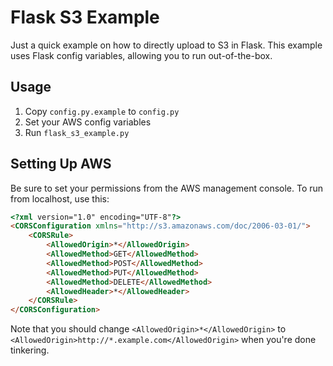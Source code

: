 Flask S3 Example
================

Just a quick example on how to directly upload to S3 in Flask.
This example uses Flask config variables, allowing you to run out-of-the-box.


Usage
-----

1. Copy `config.py.example` to `config.py`
2. Set your AWS config variables
3. Run `flask_s3_example.py`


Setting Up AWS
--------------

Be sure to set your permissions from the AWS management console. To
run from localhost, use this:

```html
<?xml version="1.0" encoding="UTF-8"?>
<CORSConfiguration xmlns="http://s3.amazonaws.com/doc/2006-03-01/">
    <CORSRule>
        <AllowedOrigin>*</AllowedOrigin>
        <AllowedMethod>GET</AllowedMethod>
        <AllowedMethod>POST</AllowedMethod>
        <AllowedMethod>PUT</AllowedMethod>
        <AllowedMethod>DELETE</AllowedMethod>
        <AllowedHeader>*</AllowedHeader>
    </CORSRule>
</CORSConfiguration>
```

Note that you should change `<AllowedOrigin>*</AllowedOrigin>` to
`<AllowedOrigin>http://*.example.com</AllowedOrigin>` when you're done tinkering.
